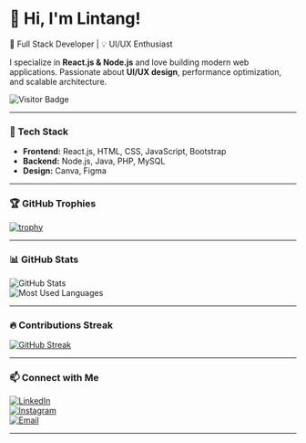 # 👋 Hi, I'm Lintang!  
🚀 Full Stack Developer | 💡 UI/UX Enthusiast  

I specialize in **React.js & Node.js** and love building modern web applications. Passionate about **UI/UX design**, performance optimization, and scalable architecture.  

![Visitor Badge](https://komarev.com/ghpvc/?username=lintangms&style=flat-square&color=blue)

---

### 🔧 Tech Stack  
- **Frontend:** React.js, HTML, CSS, JavaScript, Bootstrap  
- **Backend:** Node.js, Java, PHP, MySQL  
- **Design:** Canva, Figma    

---

### 🏆 GitHub Trophies  
[![trophy](https://github-profile-trophy.vercel.app/?username=lintangms&theme=tokyonight)](https://github.com/ryo-ma/github-profile-trophy)

---

### 📊 GitHub Stats  
![GitHub Stats](https://github-readme-stats.vercel.app/api?username=lintangms&show_icons=true&theme=tokyonight)  
![Most Used Languages](https://github-readme-stats.vercel.app/api/top-langs/?username=lintangms&layout=compact&theme=tokyonight)

---

### 🔥 Contributions Streak  
[![GitHub Streak](https://github-readme-streak-stats.herokuapp.com?user=lintangms&theme=tokyonight&hide_border=true)](https://git.io/streak-stats)

---

### 📫 Connect with Me  
[![LinkedIn](https://img.shields.io/badge/LinkedIn-0077B5?style=for-the-badge&logo=linkedin&logoColor=white)](https://www.linkedin.com/in/lintang-muhammad-shiddiq-8a7bab286/)  
[![Instagram](https://img.shields.io/badge/Instagram-E4405F?style=for-the-badge&logo=instagram&logoColor=white)](https://www.instagram.com/lintang._.ms/)  
[![Email](https://img.shields.io/badge/Email-D14836?style=for-the-badge&logo=gmail&logoColor=white)](mailto:lintang@example.com)  

---
